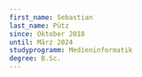 ```yaml
---
first_name: Sebastian
last_name: Pütz
since: Oktober 2018
until: März 2024
studyprogramm: Medieninformatik
degree: B.Sc.
---
```

